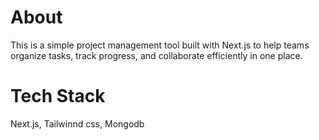 # About
This is a simple project management tool built with Next.js to help teams organize tasks, track progress, and collaborate efficiently in one place.

# Tech Stack
Next.js, Tailwinnd css, Mongodb